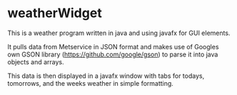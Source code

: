 # weatherWidget

This is a weather program written in java and using javafx for GUI elements.

It pulls data from Metservice in JSON format and makes use of Googles own GSON library (https://github.com/google/gson) to parse it into java objects and arrays.

This data is then displayed in a javafx window with tabs for todays, tomorrows, and the weeks weather in simple formatting. 
